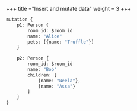 +++
title ="Insert and mutate data" 
weight = 3
+++
```ts
mutation {
    p1: Person { 
        room_id: $room_id
        name: "Alice" 
        pets: [{name: "Truffle"}] 
    }
    
    p2: Person { 
        room_id: $room_id
        name: "Bob" 
        children: [
            {name: "Neela"}, 
            {name: "Assa"}
        ]
    }
} 
```
